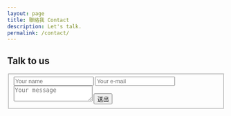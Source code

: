 ```yaml
---
layout: page
title: 聯絡我 Contact
description: Let's talk.
permalink: /contact/
---
```


<style type="text/css" media="screen">
  .container {
    margin: 0px auto;
    max-width: 600px;
  }
</style>

<div class="container">

  <h2>Talk to us</h2>

  <div id="form" class="contact-form">
    <form accept-charset="UTF-8" method="POST" action="https://formspree.io/{{ site.email }}" v-on:submit.prevent="validateBeforeSubmit" ref="contact">
      <fieldset>
        <input type="hidden" name="_subject" value="New contact!" />
        <input type="hidden" name="_next" value="{{ site.url }}/contact/message-sent/" />
        <input type="hidden" name="_language" value="en" />
        <input type="text" name="name" placeholder="Your name" required>
        <input type="email" name="email" placeholder="Your e-mail" required>
        <textarea type="text" name="message" onkeyup="adjust_textarea(this)" placeholder="Your message" required></textarea>
        <button type="submit">送出</button>
      </fieldset>
    </form>
  </div>

</div>